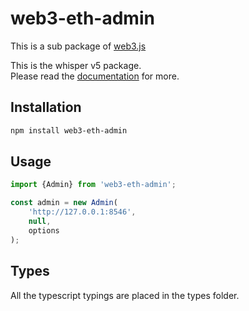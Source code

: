 # web3-eth-admin

This is a sub package of [web3.js][repo]

This is the whisper v5 package.   
Please read the [documentation][docs] for more.

## Installation

```bash
npm install web3-eth-admin
```

## Usage

```js
import {Admin} from 'web3-eth-admin';

const admin = new Admin(
    'http://127.0.0.1:8546',
    null,
    options
);
```

## Types 

All the typescript typings are placed in the types folder. 

[docs]: http://web3js.readthedocs.io/en/1.0/
[repo]: https://github.com/ethereum/web3.js
